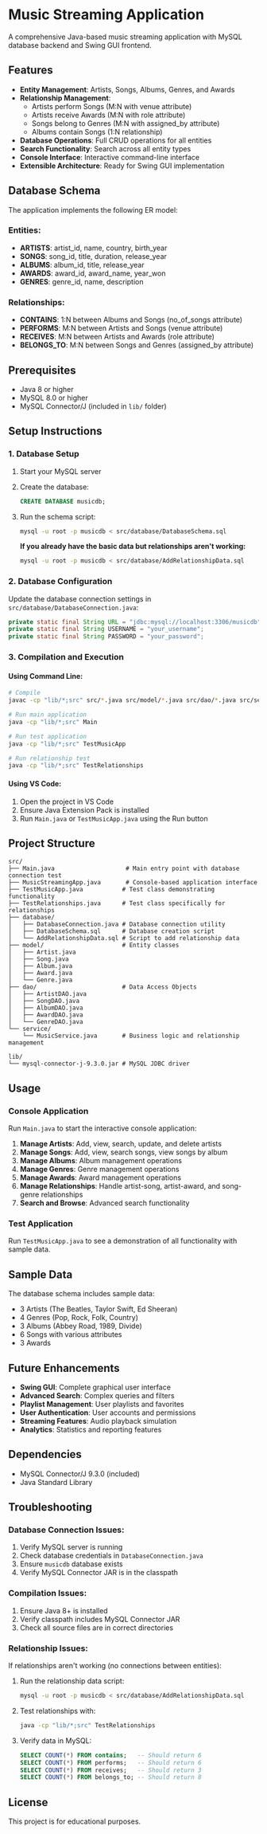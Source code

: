 # Music Streaming Application

A comprehensive Java-based music streaming application with MySQL database backend and Swing GUI frontend.

## Features

- **Entity Management**: Artists, Songs, Albums, Genres, and Awards
- **Relationship Management**:
  - Artists perform Songs (M:N with venue attribute)
  - Artists receive Awards (M:N with role attribute)
  - Songs belong to Genres (M:N with assigned_by attribute)
  - Albums contain Songs (1:N relationship)
- **Database Operations**: Full CRUD operations for all entities
- **Search Functionality**: Search across all entity types
- **Console Interface**: Interactive command-line interface
- **Extensible Architecture**: Ready for Swing GUI implementation

## Database Schema

The application implements the following ER model:

### Entities:
- **ARTISTS**: artist_id, name, country, birth_year
- **SONGS**: song_id, title, duration, release_year
- **ALBUMS**: album_id, title, release_year
- **AWARDS**: award_id, award_name, year_won
- **GENRES**: genre_id, name, description

### Relationships:
- **CONTAINS**: 1:N between Albums and Songs (no_of_songs attribute)
- **PERFORMS**: M:N between Artists and Songs (venue attribute)
- **RECEIVES**: M:N between Artists and Awards (role attribute)
- **BELONGS_TO**: M:N between Songs and Genres (assigned_by attribute)

## Prerequisites

- Java 8 or higher
- MySQL 8.0 or higher
- MySQL Connector/J (included in `lib/` folder)

## Setup Instructions

### 1. Database Setup

1. Start your MySQL server
2. Create the database:
   ```sql
   CREATE DATABASE musicdb;
   ```
3. Run the schema script:
   ```bash
   mysql -u root -p musicdb < src/database/DatabaseSchema.sql
   ```

   **If you already have the basic data but relationships aren't working:**
   ```bash
   mysql -u root -p musicdb < src/database/AddRelationshipData.sql
   ```

### 2. Database Configuration

Update the database connection settings in `src/database/DatabaseConnection.java`:
```java
private static final String URL = "jdbc:mysql://localhost:3306/musicdb";
private static final String USERNAME = "your_username";
private static final String PASSWORD = "your_password";
```

### 3. Compilation and Execution

#### Using Command Line:
```bash
# Compile
javac -cp "lib/*;src" src/*.java src/model/*.java src/dao/*.java src/service/*.java src/database/*.java

# Run main application
java -cp "lib/*;src" Main

# Run test application
java -cp "lib/*;src" TestMusicApp

# Run relationship test
java -cp "lib/*;src" TestRelationships
```

#### Using VS Code:
1. Open the project in VS Code
2. Ensure Java Extension Pack is installed
3. Run `Main.java` or `TestMusicApp.java` using the Run button

## Project Structure

```
src/
├── Main.java                    # Main entry point with database connection test
├── MusicStreamingApp.java       # Console-based application interface
├── TestMusicApp.java           # Test class demonstrating functionality
├── TestRelationships.java      # Test class specifically for relationships
├── database/
│   ├── DatabaseConnection.java # Database connection utility
│   ├── DatabaseSchema.sql      # Database creation script
│   └── AddRelationshipData.sql # Script to add relationship data
├── model/                      # Entity classes
│   ├── Artist.java
│   ├── Song.java
│   ├── Album.java
│   ├── Award.java
│   └── Genre.java
├── dao/                        # Data Access Objects
│   ├── ArtistDAO.java
│   ├── SongDAO.java
│   ├── AlbumDAO.java
│   ├── AwardDAO.java
│   └── GenreDAO.java
└── service/
    └── MusicService.java       # Business logic and relationship management

lib/
└── mysql-connector-j-9.3.0.jar # MySQL JDBC driver
```

## Usage

### Console Application

Run `Main.java` to start the interactive console application:

1. **Manage Artists**: Add, view, search, update, and delete artists
2. **Manage Songs**: Add, view, search songs, view songs by album
3. **Manage Albums**: Album management operations
4. **Manage Genres**: Genre management operations
5. **Manage Awards**: Award management operations
6. **Manage Relationships**: Handle artist-song, artist-award, and song-genre relationships
7. **Search and Browse**: Advanced search functionality

### Test Application

Run `TestMusicApp.java` to see a demonstration of all functionality with sample data.

## Sample Data

The database schema includes sample data:
- 3 Artists (The Beatles, Taylor Swift, Ed Sheeran)
- 4 Genres (Pop, Rock, Folk, Country)
- 3 Albums (Abbey Road, 1989, Divide)
- 6 Songs with various attributes
- 3 Awards

## Future Enhancements

- **Swing GUI**: Complete graphical user interface
- **Advanced Search**: Complex queries and filters
- **Playlist Management**: User playlists and favorites
- **User Authentication**: User accounts and permissions
- **Streaming Features**: Audio playback simulation
- **Analytics**: Statistics and reporting features

## Dependencies

- MySQL Connector/J 9.3.0 (included)
- Java Standard Library

## Troubleshooting

### Database Connection Issues:
1. Verify MySQL server is running
2. Check database credentials in `DatabaseConnection.java`
3. Ensure `musicdb` database exists
4. Verify MySQL Connector JAR is in the classpath

### Compilation Issues:
1. Ensure Java 8+ is installed
2. Verify classpath includes MySQL Connector JAR
3. Check all source files are in correct directories

### Relationship Issues:
If relationships aren't working (no connections between entities):
1. Run the relationship data script:
   ```bash
   mysql -u root -p musicdb < src/database/AddRelationshipData.sql
   ```
2. Test relationships with:
   ```bash
   java -cp "lib/*;src" TestRelationships
   ```
3. Verify data in MySQL:
   ```sql
   SELECT COUNT(*) FROM contains;   -- Should return 6
   SELECT COUNT(*) FROM performs;   -- Should return 6
   SELECT COUNT(*) FROM receives;   -- Should return 3
   SELECT COUNT(*) FROM belongs_to; -- Should return 8
   ```

## License

This project is for educational purposes.
